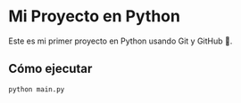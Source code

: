 # Mi Proyecto en Python

Este es mi primer proyecto en Python usando Git y GitHub 🚀.

## Cómo ejecutar
```bash
python main.py
```
